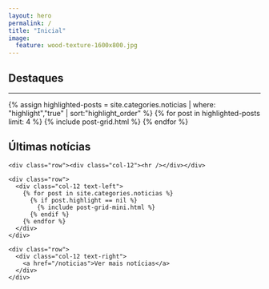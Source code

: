 ```yaml
---
layout: hero
permalink: /
title: "Inicial"
image:
  feature: wood-texture-1600x800.jpg
---
```


<section>
  <div class="container breath-top">
    <div class="row justify-content-center">
      <div class="col-12 text-left">
        <h2>Destaques</h2>
        <hr />
      </div>
    </div>
    <div class="row justify-content-center">
      <div class="col-12">
        <div class="tiles">
          {% assign highlighted-posts = site.categories.noticias | where: "highlight","true" | sort:"highlight_order" %}
          {% for post in highlighted-posts limit: 4 %}
            {% include post-grid.html %}
          {% endfor %}
        </div><!-- /.tiles -->
      </div>
    </div>
  </div>
</section>

<section>
  <div class="container">
    <div class="row">
      <div class="col-10 text-left">
        <h2>Últimas notícias</h2>
      </div>
      <div class="col-2"></div>
    </div>
    
    <div class="row"><div class="col-12"><hr /></div></div>
    
    <div class="row">
      <div class="col-12 text-left">
        {% for post in site.categories.noticias %}
          {% if post.highlight == nil %}
            {% include post-grid-mini.html %}
          {% endif %}
        {% endfor %}
      </div>
    </div>

    <div class="row">
      <div class="col-12 text-right">
        <a href="/noticias">Ver mais notícias</a>
      </div>
    </div>
  </div>
</section>
